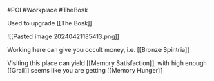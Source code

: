 #POI #Workplace #TheBosk 

Used to upgrade [[The Bosk]]

![[Pasted image 20240421185413.png]]

Working here can give you occult money, i.e. [[Bronze Spintria]]

Visiting this place can yield [[Memory Satisfaction]], with high enough [[Grail]] seems like you are getting [[Memory Hunger]]